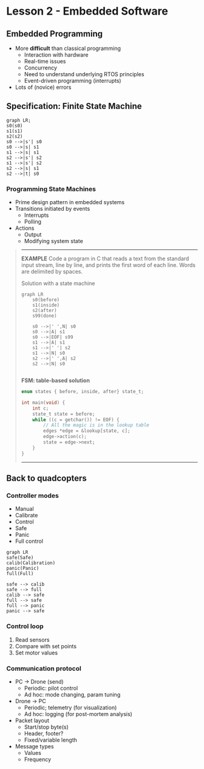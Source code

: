 # Lesson 2 - Embedded Software

## Embedded Programming

- More **difficult** than classical programming
    - Interaction with hardware
    - Real-time issues
    - Concurrency
    - Need to understand underlying RTOS principles
    - Event-driven programming (interrupts)
- Lots of (novice) errors

## Specification: Finite State Machine

```mermaid
graph LR;
s0(s0)
s1(s1)
s2(s2)
s0 -->|s'| s0
s0 -->|s| s1
s1 -->|s| s1
s2 -->|s'| s2
s1 -->|s'| s2
s2 -->|s| s1
s2 -->|t| s0
```

### Programming State Machines

- Prime design pattern in embedded systems
- Transitions initiated by events
    - Interrupts
    - Polling
- Actions
    - Output
    - Modifying system state

> ***
>
> **EXAMPLE** Code a program in C that reads a text from the standard input stream, line by line, and prints the first word of each line. Words are delimited by spaces.
>
> Solution with a state machine
>
> ```mermaid
> graph LR
>     s0(before)
>     s1(inside)
>     s2(after)
>     s99(done)
> 
>     s0 -->|' ',N| s0
>     s0 -->|A| s1
>     s0 -->|EOF| s99
>     s1 -->|A| s1
>     s1 -->|' '| s2
>     s1 -->|N| s0
>     s2 -->|' ',A| s2
>     s2 -->|N| s0
> 
> 
> ```
>
> **FSM: table-based solution**
>
> ```c
> enum states { before, inside, after} state_t;
> 
> int main(void) {
>     int c;
>     state_t state = before;
>     while ((c = getchar()) != EOF) {
>         // All the magic is in the lookup table
>         edges *edge = &lookup[state, c];
>         edge->action(c);
>         state = edge->next;
>     }
> }
> ```
>
> ***

## Back to quadcopters

### Controller modes

- Manual
- Calibrate
- Control
- Safe
- Panic
- Full control

```mermaid
graph LR
safe(Safe)
calib(Calibration)
panic(Panic)
full(Full)

safe --> calib
safe --> full
calib --> safe
full --> safe
full --> panic
panic --> safe
```

### Control loop

1. Read sensors
2. Compare with set points
3. Set motor values

### Communication protocol

- PC $\rightarrow$ Drone (send)
    - Periodic: pilot control
    - Ad hoc: mode changing, param tuning
- Drone $\rightarrow$ PC
    - Periodic; telemetry (for visualization)
    - Ad hoc: logging (for post-mortem analysis)
- Packet layout
    - Start/stop byte(s)
    - Header, footer?
    - Fixed/variable length
- Message types
    - Values
    - Frequency